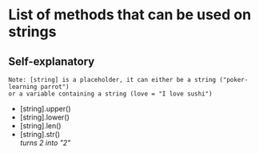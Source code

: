 # List of methods that can be used on strings

## Self-explanatory

    Note: [string] is a placeholder, it can either be a string ("poker-learning parrot") 
    or a variable containing a string (love = "I love sushi")

* [string].upper()
* [string].lower()
* [string].len()
* [string].str()    
        _turns 2 into "2"_
